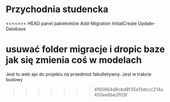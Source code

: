 # Przychodnia studencka
<<<<<<< HEAD
panel pakiekietów
Add-Migration InitialCreate
Update-Database

usuwać folder migracje i dropic baze jak się zmienia coś w modelach
=======
Jest to web api do projektu na przedmiot fakultetywny. Jest w trakcie budowy
>>>>>>> 4f60664d8cbd8f35e13dccc214a450ee6be2f03f
